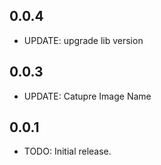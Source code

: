 ## 0.0.4

* UPDATE: upgrade lib version

## 0.0.3

* UPDATE: Catupre Image Name

## 0.0.1

* TODO: Initial release.

